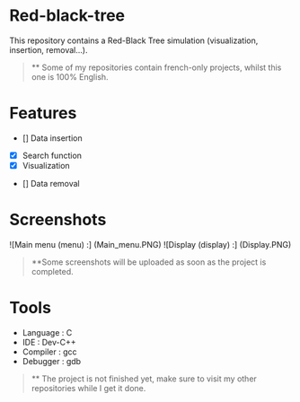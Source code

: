 # Red-black-tree
This repository contains a Red-Black Tree simulation (visualization, insertion, removal...). 
> ** Some of my repositories contain french-only projects, whilst this one is 100% English. 

# Features 
- [] Data insertion 
- [x] Search function
- [x] Visualization 
- [] Data removal 

# Screenshots 
![Main menu (menu) :] (Main_menu.PNG)
![Display (display) :] (Display.PNG)
> **Some screenshots will be uploaded as soon as the project is completed.



# Tools 
- Language : C
- IDE : Dev-C++
- Compiler : gcc
- Debugger : gdb

> ** The project is not finished yet, make sure to visit my other repositories while I get it done.
